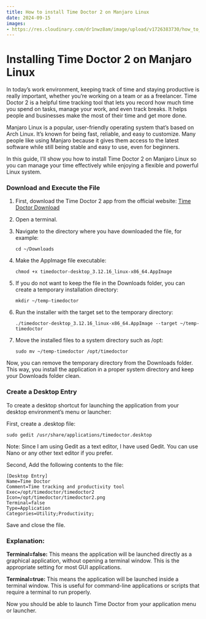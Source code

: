 ```yaml
---
title: How to install Time Doctor 2 on Manjaro Linux
date: 2024-09-15
images:
- https://res.cloudinary.com/dr1nwz8am/image/upload/v1726383730/how_to_install_time_doctor_2_on_manjaro_linux_by_sakibsnaz_tzestp.webp
---
```


# Installing Time Doctor 2 on Manjaro Linux

In today’s work environment, keeping track of time and staying productive is really important, whether you’re working on a team or as a freelancer. Time Doctor 2 is a helpful time tracking tool that lets you record how much time you spend on tasks, manage your work, and even track breaks. It helps people and businesses make the most of their time and get more done.

Manjaro Linux is a popular, user-friendly operating system that’s based on Arch Linux. It’s known for being fast, reliable, and easy to customize. Many people like using Manjaro because it gives them access to the latest software while still being stable and easy to use, even for beginners.

In this guide, I’ll show you how to install Time Doctor 2 on Manjaro Linux so you can manage your time effectively while enjoying a flexible and powerful Linux system.

### Download and Execute the File

1. First, download the Time Doctor 2 app from the official website:
   [Time Doctor Download](https://help.timedoctor.com/article/322-time-doctor-download)

2. Open a terminal.

3. Navigate to the directory where you have downloaded the file, for example:
    ```
    cd ~/Downloads
    ```
4. Make the AppImage file executable:
    ```
    chmod +x timedoctor-desktop_3.12.16_linux-x86_64.AppImage
    ```
5. If you do not want to keep the file in the Downloads folder, you can create a temporary installation directory:
    ```
    mkdir ~/temp-timedoctor
    ```
6. Run the installer with the target set to the temporary directory:
    ```
    ./timedoctor-desktop_3.12.16_linux-x86_64.AppImage --target ~/temp-timedoctor
    ```
7. Move the installed files to a system directory such as /opt:
    ```
    sudo mv ~/temp-timedoctor /opt/timedoctor
    ```

Now, you can remove the temporary directory from the Downloads folder. This way, you install the application in a proper system directory and keep your Downloads folder clean.

### Create a Desktop Entry

To create a desktop shortcut for launching the application from your desktop environment’s menu or launcher:

First, create a .desktop file:

    sudo gedit /usr/share/applications/timedoctor.desktop
    
Note: Since I am using Gedit as a text editor, I have used Gedit. You can use Nano or any other text editor if you prefer.

Second, Add the following contents to the file:

    [Desktop Entry]
    Name=Time Doctor
    Comment=Time tracking and productivity tool
    Exec=/opt/timedoctor/timedoctor2
    Icon=/opt/timedoctor/timedoctor2.png
    Terminal=false
    Type=Application
    Categories=Utility;Productivity;

Save and close the file.

### Explanation:

**Terminal=false:** This means the application will be launched directly as a graphical application, without opening a terminal window. This is the appropriate setting for most GUI applications.

**Terminal=true:** This means the application will be launched inside a terminal window. This is useful for command-line applications or scripts that require a terminal to run properly.

Now you should be able to launch Time Doctor from your application menu or launcher.